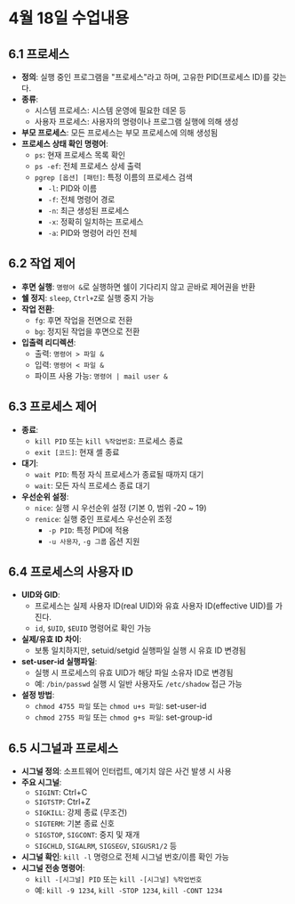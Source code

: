 # 4월 18일 수업내용

## 6.1 프로세스

- **정의**: 실행 중인 프로그램을 "프로세스"라고 하며, 고유한 PID(프로세스 ID)를 갖는다.
- **종류**:
  - 시스템 프로세스: 시스템 운영에 필요한 데몬 등
  - 사용자 프로세스: 사용자의 명령이나 프로그램 실행에 의해 생성
- **부모 프로세스**: 모든 프로세스는 부모 프로세스에 의해 생성됨
- **프로세스 상태 확인 명령어**:
  - `ps`: 현재 프로세스 목록 확인
  - `ps -ef`: 전체 프로세스 상세 출력
  - `pgrep [옵션] [패턴]`: 특정 이름의 프로세스 검색
    - `-l`: PID와 이름
    - `-f`: 전체 명령어 경로
    - `-n`: 최근 생성된 프로세스
    - `-x`: 정확히 일치하는 프로세스
    - `-a`: PID와 명령어 라인 전체

## 6.2 작업 제어

- **후면 실행**: `명령어 &`로 실행하면 쉘이 기다리지 않고 곧바로 제어권을 반환
- **쉘 정지**: `sleep`, `Ctrl+Z`로 실행 중지 가능
- **작업 전환**:
  - `fg`: 후면 작업을 전면으로 전환
  - `bg`: 정지된 작업을 후면으로 전환
- **입출력 리디렉션**:
  - 출력: `명령어 > 파일 &`
  - 입력: `명령어 < 파일 &`
  - 파이프 사용 가능: `명령어 | mail user &`

## 6.3 프로세스 제어

- **종료**:
  - `kill PID` 또는 `kill %작업번호`: 프로세스 종료
  - `exit [코드]`: 현재 셸 종료
- **대기**:
  - `wait PID`: 특정 자식 프로세스가 종료될 때까지 대기
  - `wait`: 모든 자식 프로세스 종료 대기
- **우선순위 설정**:
  - `nice`: 실행 시 우선순위 설정 (기본 0, 범위 -20 ~ 19)
  - `renice`: 실행 중인 프로세스 우선순위 조정
    - `-p PID`: 특정 PID에 적용
    - `-u 사용자`, `-g 그룹` 옵션 지원

## 6.4 프로세스의 사용자 ID

- **UID와 GID**:
  - 프로세스는 실제 사용자 ID(real UID)와 유효 사용자 ID(effective UID)를 가진다.
  - `id`, `$UID`, `$EUID` 명령어로 확인 가능
- **실제/유효 ID 차이**:
  - 보통 일치하지만, setuid/setgid 실행파일 실행 시 유효 ID 변경됨
- **set-user-id 실행파일**:
  - 실행 시 프로세스의 유효 UID가 해당 파일 소유자 ID로 변경됨
  - 예: `/bin/passwd` 실행 시 일반 사용자도 `/etc/shadow` 접근 가능
- **설정 방법**:
  - `chmod 4755 파일` 또는 `chmod u+s 파일`: set-user-id
  - `chmod 2755 파일` 또는 `chmod g+s 파일`: set-group-id

## 6.5 시그널과 프로세스

- **시그널 정의**: 소프트웨어 인터럽트, 예기치 않은 사건 발생 시 사용
- **주요 시그널**:
  - `SIGINT`: Ctrl+C
  - `SIGTSTP`: Ctrl+Z
  - `SIGKILL`: 강제 종료 (무조건)
  - `SIGTERM`: 기본 종료 신호
  - `SIGSTOP`, `SIGCONT`: 중지 및 재개
  - `SIGCHLD`, `SIGALRM`, `SIGSEGV`, `SIGUSR1/2` 등
- **시그널 확인**: `kill -l` 명령으로 전체 시그널 번호/이름 확인 가능
- **시그널 전송 명령어**:
  - `kill -[시그널] PID` 또는 `kill -[시그널] %작업번호`
  - 예: `kill -9 1234`, `kill -STOP 1234`, `kill -CONT 1234`